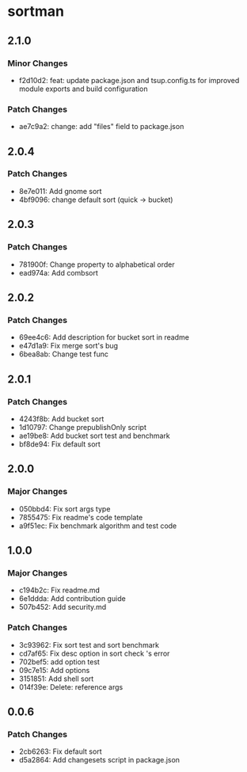 # sortman

## 2.1.0

### Minor Changes

- f2d10d2: feat: update package.json and tsup.config.ts for improved module exports and build configuration

### Patch Changes

- ae7c9a2: change: add "files" field to package.json

## 2.0.4

### Patch Changes

- 8e7e011: Add gnome sort
- 4bf9096: change default sort (quick -> bucket)

## 2.0.3

### Patch Changes

- 781900f: Change property to alphabetical order
- ead974a: Add combsort

## 2.0.2

### Patch Changes

- 69ee4c6: Add description for bucket sort in readme
- e47d1a9: Fix merge sort's bug
- 6bea8ab: Change test func

## 2.0.1

### Patch Changes

- 4243f8b: Add bucket sort
- 1d10797: Change prepublishOnly script
- ae19be8: Add bucket sort test and benchmark
- bf8de94: Fix default sort

## 2.0.0

### Major Changes

- 050bbd4: Fix sort args type
- 7855475: Fix readme's code template
- a9f51ec: Fix benchmark algorithm and test code

## 1.0.0

### Major Changes

- c194b2c: Fix readme.md
- 6e1ddda: Add contribution guide
- 507b452: Add security.md

### Patch Changes

- 3c93962: Fix sort test and sort benchmark
- cd7af65: Fix desc option in sort check 's error
- 702bef5: add option test
- 09c7e15: Add options
- 3151851: Add shell sort
- 014f39e: Delete: reference args

## 0.0.6

### Patch Changes

- 2cb6263: Fix default sort
- d5a2864: Add changesets script in package.json
